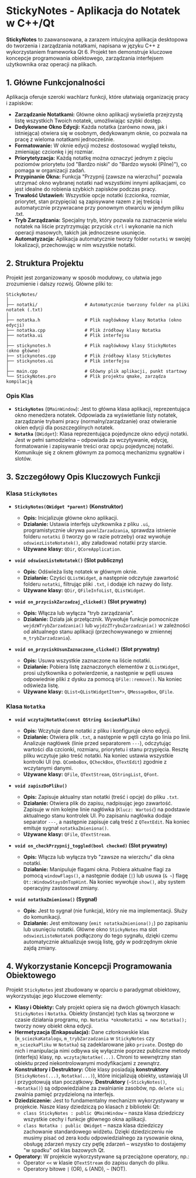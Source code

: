 # StickyNotes - Aplikacja do Notatek w C++/Qt

**StickyNotes** to zaawansowana, a zarazem intuicyjna aplikacja desktopowa do tworzenia i zarządzania notatkami, napisana w języku C++ z wykorzystaniem frameworka Qt 6. Projekt ten demonstruje kluczowe koncepcje programowania obiektowego, zarządzania interfejsem użytkownika oraz operacji na plikach.


## 1. Główne Funkcjonalności

Aplikacja oferuje szeroki wachlarz funkcji, które ułatwiają organizację pracy i zapisków:

* **Zarządzanie Notatkami:** Główne okno aplikacji wyświetla przejrzystą listę wszystkich Twoich notatek, umożliwiając szybki dostęp.
* **Dedykowane Okno Edycji:** Każda notatka (zarówno nowa, jak i istniejąca) otwiera się w osobnym, dedykowanym oknie, co pozwala na pracę z wieloma notatkami jednocześnie.
* **Formatowanie:** W oknie edycji możesz dostosować wygląd tekstu, zmieniając czcionkę i jej rozmiar.
* **Priorytetyzacja:** Każdą notatkę można oznaczyć jednym z pięciu poziomów priorytetu (od "Bardzo niski" do "Bardzo wysoki (Pilne)"), co pomaga w organizacji zadań.
* **Przypinanie Okna:** Funkcja "Przypnij (zawsze na wierzchu)" pozwala utrzymać okno wybranej notatki nad wszystkimi innymi aplikacjami, co jest idealne do robienia szybkich zapisków podczas pracy.
* **Trwałość Ustawień:** Wszystkie opcje notatki (czcionka, rozmiar, priorytet, stan przypięcia) są zapisywane razem z jej treścią i automatycznie przywracane przy ponownym otwarciu w jendym pliku .txt.
* **Tryb Zarządzania:** Specjalny tryb, który pozwala na zaznaczenie wielu notatek na liście przytrzymując przycisk ```ctrl``` i wykonanie na nich operacji masowych, takich jak jednoczesne usunięcie.
* **Automatyzacja:** Aplikacja automatycznie tworzy folder `notatki` w swojej lokalizacji, przechowując w nim wszystkie notatki.

## 2. Struktura Projektu

Projekt jest zorganizowany w sposób modułowy, co ułatwia jego zrozumienie i dalszy rozwój. Główne pliki to:
```
StickyNotes/
│
├── notatki/                  # Automatycznie tworzony folder na pliki notatek (.txt)
│
├── notatka.h                 # Plik nagłówkowy klasy Notatka (okno edycji)
├── notatka.cpp               # Plik źródłowy klasy Notatka
├── notatka.ui                # Plik interfejsu
│
├── stickynotes.h             # Plik nagłówkowy klasy StickyNotes (okno główne)
├── stickynotes.cpp           # Plik źródłowy klasy StickyNotes
├── stickynotes.ui            # Plik interfejsu
│
├── main.cpp                  # Główny plik aplikacji, punkt startowy
└── StickyNotes.pro           # Plik projektu qmake, zarządza kompilacją
```
### Opis Klas

* **`StickyNotes`** (`QMainWindow`): Jest to główna klasa aplikacji, reprezentująca okno menedżera notatek. Odpowiada za wyświetlanie listy notatek, zarządzanie trybami pracy (normalny/zarządzanie) oraz otwieranie okien edycji dla poszczególnych notatek.
* **`Notatka`** (`QWidget`): Klasa reprezentująca pojedyncze okno edycji notatki. Jest w pełni samodzielna – odpowiada za wczytywanie, edycję, formatowanie i zapisywanie treści oraz opcju pojedynczej notatki. Komunikuje się z oknem głównym za pomocą mechanizmu sygnałów i slotów.

## 3. Szczegółowy Opis Kluczowych Funkcji

### Klasa `StickyNotes`

* **`StickyNotes(QWidget *parent)` (Konstruktor)**
    * **Opis:** Inicjalizuje główne okno aplikacji.
    * **Działanie:** Ustawia interfejs użytkownika z pliku `.ui`, programistycznie ukrywa `panelZarzadzania`, sprawdza istnienie folderu `notatki` (i tworzy go w razie potrzeby) oraz wywołuje `odswiezListeNotatek()`, aby załadować notatki przy starcie.
    * **Używane klasy:** `QDir`, `QCoreApplication`.

* **`void odswiezListeNotatek()` (Slot publiczny)**
    * **Opis:** Odświeża listę notatek w głównym oknie.
    * **Działanie:** Czyści `QListWidget`, a następnie odczytuje zawartość folderu `notatki`, filtrując pliki `.txt`, i dodaje ich nazwy do listy.
    * **Używane klasy:** `QDir`, `QFileInfoList`, `QListWidget`.

* **`void on_przyciskZarzadzaj_clicked()` (Slot prywatny)**
    * **Opis:** Włącza lub wyłącza "tryb zarządzania".
    * **Działanie:** Działa jak przełącznik. Wywołuje funkcje pomocnicze `wejdzWTrybZarzadzania()` lub `wyjdzZTrybuZarzadzania()` w zależności od aktualnego stanu aplikacji (przechowywanego w zmiennej `m_trybZarzadzania`).

* **`void on_przyciskUsunZaznaczone_clicked()` (Slot prywatny)**
    * **Opis:** Usuwa wszystkie zaznaczone na liście notatki.
    * **Działanie:** Pobiera listę zaznaczonych elementów z `QListWidget`, prosi użytkownika o potwierdzenie, a następnie w pętli usuwa odpowiednie pliki z dysku za pomocą `QFile::remove()`. Na koniec odświeża listę.
    * **Używane klasy:** `QList<QListWidgetItem*>`, `QMessageBox`, `QFile`.

### Klasa `Notatka`

* **`void wczytajNotatke(const QString &sciezkaPliku)`**
    * **Opis:** Wczytuje dane notatki z pliku i konfiguruje okno edycji.
    * **Działanie:** Otwiera plik `.txt`, a następnie w pętli czyta go linia po linii. Analizuje nagłówek (linie przed separatorem `---`), odczytując wartości dla czcionki, rozmiaru, priorytetu i stanu przypięcia. Resztę pliku wczytuje jako treść notatki. Na koniec ustawia wszystkie kontrolki UI (np. `QComboBox`, `QCheckBox`, `QTextEdit`) zgodnie z wczytanymi danymi.
    * **Używane klasy:** `QFile`, `QTextStream`, `QStringList`, `QFont`.

* **`void zapiszDoPliku()`**
    * **Opis:** Zapisuje aktualny stan notatki (treść i opcje) do pliku `.txt`.
    * **Działanie:** Otwiera plik do zapisu, nadpisując jego zawartość. Zapisuje w nim kolejne linie nagłówka (`Klucz: Wartość`) na podstawie aktualnego stanu kontrolek UI. Po zapisaniu nagłówka dodaje separator `---`, a następnie zapisuje całą treść z `QTextEdit`. Na koniec emituje sygnał `notatkaZmieniona()`.
    * **Używane klasy:** `QFile`, `QTextStream`.

* **`void on_checkPrzypnij_toggled(bool checked)` (Slot prywatny)**
    * **Opis:** Włącza lub wyłącza tryb "zawsze na wierzchu" dla okna notatki.
    * **Działanie:** Manipuluje flagami okna. Pobiera aktualne flagi za pomocą `windowFlags()`, a następnie dodaje (`|`) lub usuwa (`& ~`) flagę `Qt::WindowStaysOnTopHint`. Na koniec wywołuje `show()`, aby system operacyjny zastosował zmiany.

* **`void notatkaZmieniona()` (Sygnał)**
    * **Opis:** Jest to sygnał (nie funkcja), który nie ma implementacji. Służy do komunikacji.
    * **Działanie:** Jest emitowany (`emit notatkaZmieniona();`) po zapisaniu lub usunięciu notatki. Główne okno `StickyNotes` ma slot `odswiezListeNotatek` podłączony do tego sygnału, dzięki czemu automatycznie aktualizuje swoją listę, gdy w podrzędnym oknie zajdą zmiany.

## 4. Wykorzystanie Koncepcji Programowania Obiektowego

Projekt `StickyNotes` jest zbudowany w oparciu o paradygmat obiektowy, wykorzystując jego kluczowe elementy:

* **Klasy i Obiekty:** Cały projekt opiera się na dwóch głównych klasach: `StickyNotes` i `Notatka`. Obiekty (instancje) tych klas są tworzone w czasie działania programu, np. `Notatka *oknoNotatki = new Notatka();` tworzy nowy obiekt okna edycji.
* **Hermetyzacja (Enkapsulacja):** Dane członkowskie klas (`m_sciezkaKatalogu`, `m_trybZarzadzania` w `StickyNotes` czy `m_sciezkaPliku` w `Notatka`) są zadeklarowane jako `private`. Dostęp do nich i manipulacja nimi odbywa się wyłącznie poprzez publiczne metody (interfejs) klasy, np. `wczytajNotatke(...)`. Chroni to wewnętrzny stan obiektu przed niekontrolowanymi modyfikacjami z zewnątrz.
* **Konstruktory i Destruktory:** Obie klasy posiadają **konstruktory** (`StickyNotes(...)`, `Notatka(...)`), które inicjalizują obiekty, ustawiają UI i przygotowują stan początkowy. **Destruktory** (`~StickyNotes()`, `~Notatka()`) są odpowiedzialne za zwalnianie zasobów, np. `delete ui;` zwalnia pamięć przydzieloną na interfejs.
* **Dziedziczenie:** Jest to fundamentalny mechanizm wykorzystywany w projekcie. Nasze klasy dziedziczą po klasach z biblioteki Qt:
    * `class StickyNotes : public QMainWindow` – nasza klasa dziedziczy wszystkie cechy i funkcje głównego okna aplikacji.
    * `class Notatka : public QWidget` – nasza klasa dziedziczy zachowanie standardowego widżetu.
    Dzięki dziedziczeniu nie musimy pisać od zera kodu odpowiedzialnego za rysowanie okna, obsługę zdarzeń myszy czy pętlę zdarzeń – wszystko to dostajemy "w spadku" od klas bazowych Qt.
* **Operatory:** W projekcie wykorzystywane są przeciążone operatory, np.:
    * Operator `<<` w klasie `QTextStream` do zapisu danych do pliku.
    * Operatory bitowe `|` (OR), `&` (AND), `~` (NOT).


